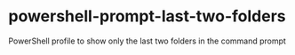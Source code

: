 # powershell-prompt-last-two-folders
PowerShell profile to show only the last two folders in the command prompt

